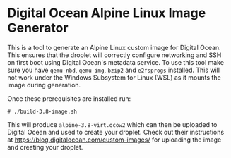 # Digital Ocean Alpine Linux Image Generator

This is a tool to generate an Alpine Linux custom image for Digital Ocean. This ensures that the droplet will correctly configure networking and SSH on first boot using Digital Ocean's metadata service. To use this tool make sure you have `qemu-nbd`, `qemu-img`, `bzip2` and `e2fsprogs` installed. This will not work under the Windows Subsystem for Linux (WSL) as it mounts the image during generation.

Once these prerequisites are installed run:

`# ./build-3.8-image.sh`

This will produce `alpine-3.8-virt.qcow2` which can then be uploaded to Digital Ocean and used to create your droplet. Check out their instructions at https://blog.digitalocean.com/custom-images/ for uploading the image and creating your droplet.
